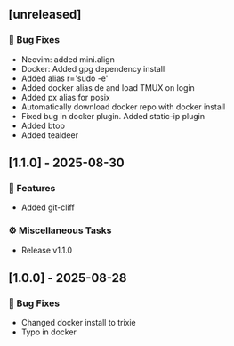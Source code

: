 ## [unreleased]

### 🐛 Bug Fixes

- Neovim: added mini.align
- Docker: Added gpg dependency install
- Added alias r='sudo -e'
- Added docker alias de and load TMUX on login
- Added px alias for posix
- Automatically download docker repo with docker install
- Fixed bug in docker plugin. Added static-ip plugin
- Added btop
- Added tealdeer
## [1.1.0] - 2025-08-30

### 🚀 Features

- Added git-cliff

### ⚙️ Miscellaneous Tasks

- Release v1.1.0
## [1.0.0] - 2025-08-28

### 🐛 Bug Fixes

- Changed docker install to trixie
- Typo in docker
